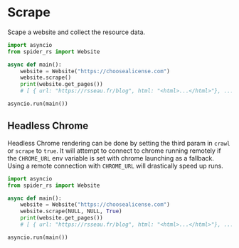 # Scrape

Scape a website and collect the resource data.

```py
import asyncio
from spider_rs import Website

async def main():
    website = Website("https://choosealicense.com")
    website.scrape()
    print(website.get_pages())
    # [ { url: "https://rsseau.fr/blog", html: "<html>...</html>"}, ...]

asyncio.run(main())
```

## Headless Chrome

Headless Chrome rendering can be done by setting the third param in `crawl` or `scrape` to `true`.
It will attempt to connect to chrome running remotely if the `CHROME_URL` env variable is set with chrome launching as a fallback. Using a remote connection with `CHROME_URL` will
drastically speed up runs.

```py
import asyncio
from spider_rs import Website

async def main():
    website = Website("https://choosealicense.com")
    website.scrape(NULL, NULL, True)
    print(website.get_pages())
    # [ { url: "https://rsseau.fr/blog", html: "<html>...</html>"}, ...]

asyncio.run(main())
```
